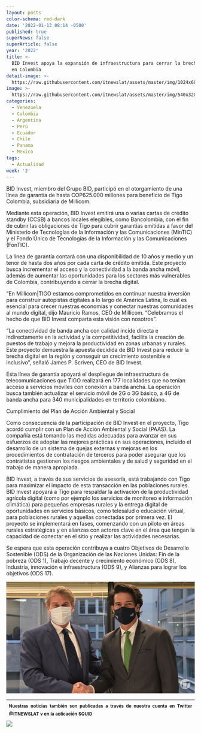 ```yaml
---
layout: posts
color-schema: red-dark
date: '2022-01-13 08:14 -0500'
published: true
superNews: false
superArticle: false
year: '2022'
title: >-
  BID Invest apoya la expansión de infraestructura para cerrar la brecha digital
  en Colombia
detail-image: >-
  https://raw.githubusercontent.com/itnewslat/assets/master/img/1024x680/acuerdo-tigo-BID-g.jpg
image: >-
  https://raw.githubusercontent.com/itnewslat/assets/master/img/540x320/acuerdo-tigo-BID-p.jpg
categories:
  - Venezuela
  - Colombia
  - Argentina
  - Perú
  - Ecuador
  - Chile
  - Panama
  - Mexico
tags:
  - Actualidad
week: '2'
---
```

BID Invest, miembro del Grupo BID, participó en el otorgamiento de una línea de garantía de hasta COP625.000 millones para beneficio de Tigo Colombia, subsidiaria de Millicom.

Mediante esta operación, BID Invest emitirá una o varias cartas de crédito standby (CCSB) a bancos locales elegibles, como Bancolombia, con el fin de cubrir las obligaciones de Tigo para cubrir garantías emitidas a favor del Ministerio de Tecnologías de la Información y las Comunicaciones (MinTIC) y el Fondo Único de Tecnologías de la Información y las Comunicaciones (FonTIC).

La línea de garantía contará con una disponibilidad de 10 años y medio y un tenor de hasta dos años por cada carta de crédito emitida. Este proyecto busca incrementar el acceso y la conectividad a la banda ancha móvil, además de aumentar las oportunidades para los sectores más vulnerables de Colombia, contribuyendo a cerrar la brecha digital.

“En Millicom|TIGO estamos comprometidos en continuar nuestra inversión para construir autopistas digitales a lo largo de América Latina, lo cual es esencial para crecer nuestras economías y conectar nuestras comunidades al mundo digital, dijo Mauricio Ramos, CEO de Millicom. “Celebramos el hecho de que BID Invest comparta esta visión con nosotros”.

“La conectividad de banda ancha con calidad incide directa e indirectamente en la actividad y la competitividad, facilita la creación de puestos de trabajo y mejora la productividad en zonas urbanas y rurales. Este proyecto demuestra la apuesta decidida de BID Invest para reducir la brecha digital en la región y conseguir un crecimiento sostenible e inclusivo”, señaló James P. Scriven, CEO de BID Invest.

Esta línea de garantía apoyará el despliegue de infraestructura de telecomunicaciones que TIGO realizará en 177 localidades que no tenían acceso a servicios móviles con conexión a banda ancha. La operación busca también actualizar el servicio móvil de 2G o 3G básico, a 4G de banda ancha para 340 municipalidades en territorio colombiano.

Cumplimiento del Plan de Acción Ambiental y Social

Como consecuencia de la participación de BID Invest en el proyecto, Tigo acordó cumplir con un Plan de Acción Ambiental y Social (PAAS). La compañía está tomando las medidas adecuadas para avanzar en sus esfuerzos de adoptar las mejores prácticas en sus operaciones, incluido el desarrollo de un sistema de quejas externas y mejoras en los procedimientos de contratación de terceros para poder asegurar que los contratistas gestionen los riesgos ambientales y de salud y seguridad en el trabajo de manera apropiada.

BID Invest, a través de sus servicios de asesoría, está trabajando con Tigo para maximizar el impacto de esta transacción en las poblaciones rurales. BID Invest apoyará a Tigo para respaldar la activación de la productividad agrícola digital (como por ejemplo los servicios de monitoreo e información climática) para pequeñas empresas rurales y la entrega digital de oportunidades en servicios básicos, como telesalud o educación virtual, para poblaciones rurales y aquellas conectadas por primera vez. El proyecto se implementará en fases, comenzando con un piloto en áreas rurales estratégicas y en alianzas con actores clave en el área que tengan la capacidad de conectar en el sitio y realizar las actividades necesarias.

Se espera que esta operación contribuya a cuatro Objetivos de Desarrollo Sostenible (ODS) de la Organización de las Naciones Unidas: Fin de la pobreza (ODS 1), Trabajo decente y crecimiento económico (ODS 8), Industria, innovación e infraestructura (ODS 9), y Alianzas para lograr los objetivos (ODS 17).

![](https://raw.githubusercontent.com/itnewslat/assets/master/img/540x320/acuerdo-tigo-BID-p.jpg)

<table style="height: 42px;" width="569">
<tbody>
<tr>
<td style="text-align: justify;"><sub><strong>Nuestras noticias también son publicadas a través de nuestra cuenta en Twitter <a href="https://twitter.com/itnewslat?lang=es">@ITNEWSLAT</a> y en la aplicación <a href="https://squidapp.co/en/">SQUID</a></strong></sub></td>
</tr>
</tbody>
</table>

<img src="https://tracker.metricool.com/c3po.jpg?hash=56f88a41e39ab42c063cc51676587a04"/>